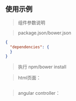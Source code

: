 ## 使用示例   
> 组件参数说明     

        

> package.json/bower.json   

```json
{
  "dependencies": {
  }
}
```    

> 执行 npm/bower install       

> html页面：   

```html    


```

> angular controller：   

```javascript    


```
